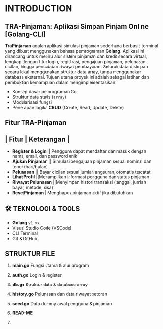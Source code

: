 # INTRODUCTION
## TRA-Pinjaman: Aplikasi Simpan Pinjam Online [Golang-CLI]
**TraPinjaman** adalah aplikasi simulasi pinjaman sederhana berbasis terminal yang dibuat menggunakan bahasa pemrograman **Golang**.
Aplikasi ini dirancang untuk meniru alur sistem pinjaman dan kredit secara virtual, lengkap dengan fitur login, registrasi, pengajuan pinjaman, pelunasan cicilan, hingga pencatatan riwayat pembayaran. Seluruh data disimpan secara lokal menggunakan struktur data array, tanpa menggunakan database eksternal.
Tujuan utama proyek ini adalah sebagai latihan dan pembuktian kemampuan dalam mengimplementasikan:
 - Konsep dasar pemrograman Go
 - Struktur data statis (`array`)
 - Modularisasi fungsi
 - Penerapan logika **CRUD** (Create, Read, Update, Delete)

## Fitur TRA-Pinjaman
| Fitur              | Keterangan  |
------------------------------------
-  **Register & Login** || Pengguna dapat mendaftar dan masuk dengan nama, email, dan password unik
-  **Ajukan Pinjaman**  || Simulasi pengajuan pinjaman sesuai nominal dan tenor (hari/bulan)
-  **Pelunasan**        || Bayar cicilan sesuai jumlah angsuran, otomatis tercatat
-  **Lihat Profil**     ||Menampilkan informasi pengguna dan status pinjaman
-  **Riwayat Pelunasan** ||Menyimpan histori transaksi (tanggal, jumlah bayar, metode, sisa)
-  **ResetPinjaman**     ||Menghapus pinjaman aktif jika dibutuhkan

## 🛠 TEKNOLOGI & TOOLS
- **Golang** `v1.xx`
-  Visual Studio Code (VSCode)
-  CLI Terminal
-  Git & GitHub

## STRUKTUR FILE
1. **main.go** Fungsi utama & alur program
2. **auth.go** Login & register
3. **db.go** Struktur data & database array
4. **history.go** Pelunasan dan data riwayat setoran
5. **seed.go** Data dummy awal pengguna & pinjaman
6. **READ-ME**

7. 
